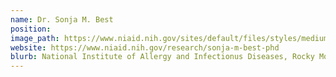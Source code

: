 ```yaml
---
name: Dr. Sonja M. Best
position:
image_path: https://www.niaid.nih.gov/sites/default/files/styles/medium/public/0010390813.jpg?itok=DxhiuR8Y
website: https://www.niaid.nih.gov/research/sonja-m-best-phd
blurb: National Institute of Allergy and Infectionus Diseases, Rocky Mountain Laboratories Hamilton, Montana, United States, Innate Immunity and Pathogenesis Section
---
```

